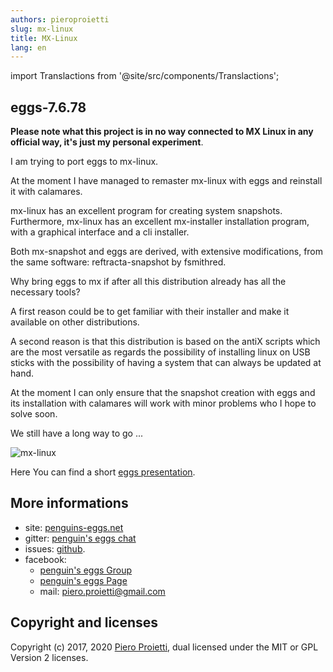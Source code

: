 ```yaml
---
authors: pieroproietti
slug: mx-linux
title: MX-Linux
lang: en
---
```

import Translactions from '@site/src/components/Translactions';

<Translactions path="blog/mx-linux"/>

## eggs-7.6.78

__Please note what this project is in no way connected to MX Linux in any official way, it's just my personal experiment__.

I am trying to port eggs to mx-linux.


At the moment I have managed to remaster mx-linux with eggs and reinstall it with calamares.

mx-linux has an excellent program for creating system snapshots. Furthermore, mx-linux has an excellent mx-installer installation program, with a graphical interface and a cli installer.

Both mx-snapshot and eggs are derived, with extensive modifications, from the same software: reftracta-snapshot by fsmithred.

Why bring eggs to mx if after all this distribution already has all the necessary tools?

A first reason could be to get familiar with their installer and make it available on other distributions. 

A second reason is that this distribution is based on the antiX scripts which are the most versatile as regards the possibility of installing linux on USB sticks with the possibility of having a system that can always be updated at hand.

At the moment I can only ensure that the snapshot creation with eggs and its installation with calamares will work with minor problems who I hope to solve soon.

We still have a long way to go ...

![mx-linux](/images/mx-linux.png)

Here You can find a short [eggs presentation](https://penguins-eggs.net/2020/11/07/penguins-eggs-presentation/). 

## More informations
* site: [penguins-eggs.net](https://penguins-eggs.net)
* gitter: [penguin's eggs chat](https://gitter.im/penguins-eggs-1/community?source=orgpage)
* issues: [github](https://github.com/pieroproietti/penguins-eggs/issues).
* facebook:  
   * [penguin's eggs Group](https://www.facebook.com/groups/128861437762355/)
   * [penguin's eggs Page](https://www.facebook.com/penguinseggs)
   * mail: piero.proietti@gmail.com

## Copyright and licenses
Copyright (c) 2017, 2020 [Piero Proietti](https://github.com/pieroproietti), dual licensed under the MIT or GPL Version 2 licenses.

